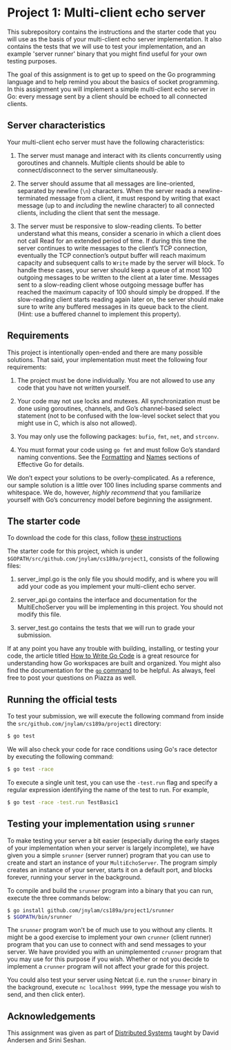 # Project 1: Multi-client echo server

This subrepository contains the instructions and the starter code that you will use as the basis of your multi-client echo server implementation. It also contains the tests that we will use to test your implementation, and an example 'server runner' binary that you might find useful for your own testing purposes.

The goal of this assignment is to get up to speed on the Go programming language and to help remind you about the basics of socket programming. In this assignment you will implement a simple multi-client echo server in Go: every message sent by a client should be echoed to all connected clients.

## Server characteristics

Your multi-client echo server must have the following characteristics:

1. The server must manage and interact with its clients concurrently using goroutines and channels. Multiple clients should be able to connect/disconnect to the server simultaneously.

2. The server should assume that all messages are line-oriented, separated by newline (`\n`) characters. When the server reads a newline-terminated message from a client, it must respond by writing that exact message (up to and _including_ the newline character) to all connected clients, including the client that sent the message.

3. The server must be responsive to slow-reading clients. To better understand what this means, consider a scenario in which a client does not call Read for an extended period of time. If during this time the server continues to write messages to the client’s TCP connection, eventually the TCP connection’s output buffer will reach maximum capacity and subsequent calls to `Write` made by the server will block.
To handle these cases, your server should keep a queue of at most 100 outgoing messages to be written to the client at a later time. Messages sent to a slow-reading client whose outgoing message buffer has reached the maximum capacity of 100 should simply be dropped. If the slow-reading client starts reading again later on, the server should make sure to write any buffered messages in its queue back to the client. (Hint: use a buffered channel to implement this property).

## Requirements

This project is intentionally open-ended and there are many possible solutions. That said, your implementation must meet the following four requirements:

1. The project must be done individually. You are not allowed to use any code that you have not written yourself.

2. Your code may not use locks and mutexes. All synchronization must be done using goroutines, channels, and Go’s channel-based select statement (not to be confused with the low-level socket select that you might use in C, which is also not allowed).

3. You may only use the following packages: `bufio`, `fmt`, `net`, and `strconv`.

4. You must format your code using `go fmt` and must follow Go’s standard naming conventions. See the [Formatting](https://golang.org/doc/effective_go.html#formatting) and [Names](https://golang.org/doc/effective_go.html#names) sections of Effective Go for details.

We don’t expect your solutions to be overly-complicated. As a reference, our sample solution is a little over 100 lines including sparse comments and whitespace. We do, however, _highly recommend_ that you familiarize yourself with Go’s concurrency model before beginning the assignment.

## The starter code

To download the code for this class, follow [these instructions](https://github.com/jnylam/cs189a)

The starter code for this project, which is under `$GOPATH/src/github.com/jnylam/cs189a/project1`, consists of the following files:

1. server_impl.go is the only file you should modify, and is where you will add your code as you implement your multi-client echo server.

2. server_api.go contains the interface and documentation for the MultiEchoServer you will be implementing in this project. You should not modify this file.

3. server_test.go contains the tests that we will run to grade your submission.

If at any point you have any trouble with building, installing, or testing your code, the article
titled [How to Write Go Code](http://golang.org/doc/code.html) is a great resource for understanding
how Go workspaces are built and organized. You might also find the documentation for the
[`go` command](http://golang.org/cmd/go/) to be helpful. As always, feel free to post your questions
on Piazza as well.

## Running the official tests

To test your submission, we will execute the following command from inside the
`src/github.com/jnylam/cs189a/project1` directory:

```sh
$ go test
```

We will also check your code for race conditions using Go's race detector by executing
the following command:

```sh
$ go test -race
```

To execute a single unit test, you can use the `-test.run` flag and specify a regular expression
identifying the name of the test to run. For example,

```sh
$ go test -race -test.run TestBasic1
```

## Testing your implementation using `srunner`

To make testing your server a bit easier (especially during the early stages of your implementation
when your server is largely incomplete), we have given you a simple `srunner` (server runner)
program that you can use to create and start an instance of your `MultiEchoServer`. The program
simply creates an instance of your server, starts it on a default port, and blocks forever,
running your server in the background.

To compile and build the `srunner` program into a binary that you can run, execute the three
commands below:

```bash
$ go install github.com/jnylam/cs189a/project1/srunner
$ $GOPATH/bin/srunner
```

The `srunner` program won't be of much use to you without any clients. It might be a good exercise
to implement your own `crunner` (client runner) program that you can use to connect with and send
messages to your server. We have provided you with an unimplemented `crunner` program that you may
use for this purpose if you wish. Whether or not you decide to implement a `crunner` program will not
affect your grade for this project.

You could also test your server using Netcat (i.e. run the `srunner`
binary in the background, execute `nc localhost 9999`, type the message you wish to send, and then
click enter).

## Acknowledgements

This assignment was given as part of [Distributed Systems](http://www.cs.cmu.edu/~dga/15-440/S14/index.html) taught by David Andersen and Srini Seshan.
